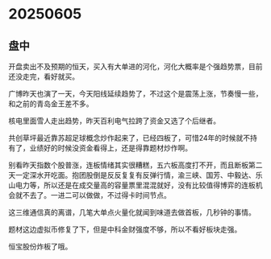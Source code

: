 # 20250605

## 盘中

开盘卖出不及预期的恒天，买入有大单进的河化，河化大概率是个强趋势票，目前还没走完，看好就买。

广博昨天也演了一天，今天阳线延续趋势了，不过这个是震荡上涨，节奏慢一些，和之前的青岛金王差不多。

核电里面雪人走出趋势，昨天百利电气拉跨了资金又选了个后继者。

共创草坪最近靠苏超足球概念炒作起来了，已经四板了，可惜24年的时候就不持有了，业绩好的时候没资金看得上，还是得靠题材炒作啊。

别看昨天指数个股普涨，连板情绪其实很糟糕，五六板高度打不开，而且断板第二天一定深水开吃面。抱团股倒是反反复复有反弹行情，渝三峡、国芳、中毅达、乐山电力等，所以还是在成交量高的容量票里混混就好，没有比较值得博弈的连板机会就不去了。一进二可以做做，不过得卡时间节点。

这三维通信真的离谱，几笔大单点火量化就闻到味道去做首板，几秒钟的事情。

题材这边虚拟币修复了下，但是中科金财强度不够，所以不看好板块走强。

恒宝股份炸板了哦。
